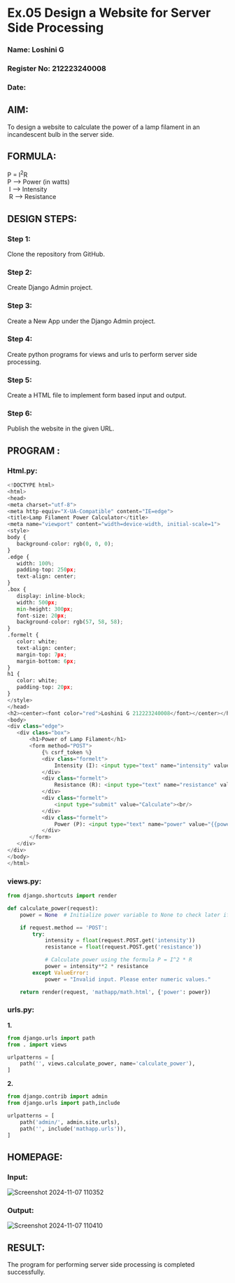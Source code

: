 # Ex.05 Design a Website for Server Side Processing

### Name: Loshini G
### Register No: 212223240008
### Date:

## AIM:
To design a website to calculate the power of a lamp filament in an incandescent bulb in the server side. 

## FORMULA:
P = I<sup>2</sup>R
<br> P --> Power (in watts)
<br> I --> Intensity
<br> R --> Resistance

## DESIGN STEPS:

### Step 1:
Clone the repository from GitHub.

### Step 2:
Create Django Admin project.

### Step 3:
Create a New App under the Django Admin project.

### Step 4:
Create python programs for views and urls to perform server side processing.

### Step 5:
Create a HTML file to implement form based input and output.

### Step 6:
Publish the website in the given URL.

## PROGRAM :

### Html.py:
```py
<!DOCTYPE html>
<html>
<head>
<meta charset="utf-8">
<meta http-equiv="X-UA-Compatible" content="IE=edge">
<title>Lamp Filament Power Calculator</title>
<meta name="viewport" content="width=device-width, initial-scale=1">
<style>
body {
   background-color: rgb(0, 0, 0);
}
.edge {
   width: 100%;
   padding-top: 250px;
   text-align: center;
}
.box {
   display: inline-block;
   width: 500px;
   min-height: 300px;
   font-size: 20px;
   background-color: rgb(57, 58, 58);
}
.formelt {
   color: white;
   text-align: center;
   margin-top: 7px;
   margin-bottom: 6px;
}
h1 {
   color: white;
   padding-top: 20px;
}
</style>
</head>
<h2><center><font color="red">Loshini G 212223240008</font></center></h2> 
<body>
<div class="edge">
   <div class="box">
       <h1>Power of Lamp Filament</h1>
       <form method="POST">
           {% csrf_token %}
           <div class="formelt">
               Intensity (I): <input type="text" name="intensity" value="{{i}}"> A<br/>
           </div>
           <div class="formelt">
               Resistance (R): <input type="text" name="resistance" value="{{r}}"> Ω<br/>
           </div>
           <div class="formelt">
               <input type="submit" value="Calculate"><br/>
           </div>
           <div class="formelt">
               Power (P): <input type="text" name="power" value="{{power}}"> W<br/>
           </div>
       </form>
   </div>
</div>
</body>
</html>
```

### views.py:
```py
from django.shortcuts import render

def calculate_power(request):
    power = None  # Initialize power variable to None to check later if a calculation was made

    if request.method == 'POST':
        try:
            intensity = float(request.POST.get('intensity'))
            resistance = float(request.POST.get('resistance'))

            # Calculate power using the formula P = I^2 * R
            power = intensity**2 * resistance
        except ValueError:
            power = "Invalid input. Please enter numeric values."

    return render(request, 'mathapp/math.html', {'power': power})
```

### urls.py:
**1.**
``` py
from django.urls import path
from . import views

urlpatterns = [
    path('', views.calculate_power, name='calculate_power'),
]
```
**2.**
```py
from django.contrib import admin
from django.urls import path,include

urlpatterns = [
    path('admin/', admin.site.urls),
    path('', include('mathapp.urls')),
]
```
## HOMEPAGE:
### Input:
![Screenshot 2024-11-07 110352](https://github.com/user-attachments/assets/beabb3ec-da5d-494e-8039-10270c6432ca)

### Output:
![Screenshot 2024-11-07 110410](https://github.com/user-attachments/assets/06d15024-54ab-49d1-b1ad-f0f7fda70600)

## RESULT:
The program for performing server side processing is completed successfully.

